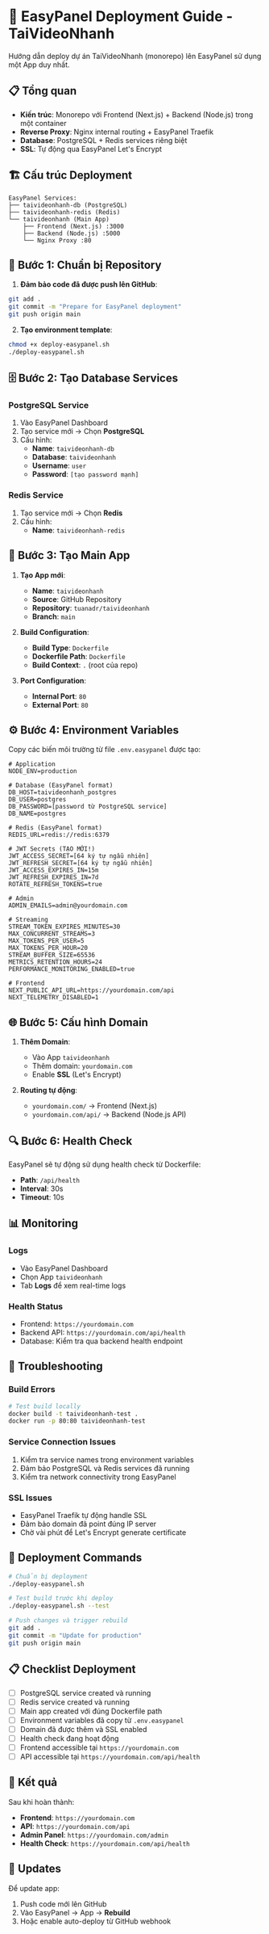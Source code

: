 # 🚀 EasyPanel Deployment Guide - TaiVideoNhanh

Hướng dẫn deploy dự án TaiVideoNhanh (monorepo) lên EasyPanel sử dụng một App duy nhất.

## 📋 Tổng quan

- **Kiến trúc**: Monorepo với Frontend (Next.js) + Backend (Node.js) trong một container
- **Reverse Proxy**: Nginx internal routing + EasyPanel Traefik
- **Database**: PostgreSQL + Redis services riêng biệt
- **SSL**: Tự động qua EasyPanel Let's Encrypt

## 🏗️ Cấu trúc Deployment

```
EasyPanel Services:
├── taivideonhanh-db (PostgreSQL)
├── taivideonhanh-redis (Redis)  
└── taivideonhanh (Main App)
    ├── Frontend (Next.js) :3000
    ├── Backend (Node.js) :5000
    └── Nginx Proxy :80
```

## 🚀 Bước 1: Chuẩn bị Repository

1. **Đảm bảo code đã được push lên GitHub**:
```bash
git add .
git commit -m "Prepare for EasyPanel deployment"
git push origin main
```

2. **Tạo environment template**:
```bash
chmod +x deploy-easypanel.sh
./deploy-easypanel.sh
```

## 🗄️ Bước 2: Tạo Database Services

### PostgreSQL Service
1. Vào EasyPanel Dashboard
2. Tạo service mới → Chọn **PostgreSQL**
3. Cấu hình:
   - **Name**: `taivideonhanh-db`
   - **Database**: `taivideonhanh`
   - **Username**: `user`
   - **Password**: `[tạo password mạnh]`

### Redis Service
1. Tạo service mới → Chọn **Redis**
2. Cấu hình:
   - **Name**: `taivideonhanh-redis`

## 📱 Bước 3: Tạo Main App

1. **Tạo App mới**:
   - **Name**: `taivideonhanh`
   - **Source**: GitHub Repository
   - **Repository**: `tuanadr/taivideonhanh`
   - **Branch**: `main`

2. **Build Configuration**:
   - **Build Type**: `Dockerfile`
   - **Dockerfile Path**: `Dockerfile`
   - **Build Context**: `.` (root của repo)

3. **Port Configuration**:
   - **Internal Port**: `80`
   - **External Port**: `80`

## ⚙️ Bước 4: Environment Variables

Copy các biến môi trường từ file `.env.easypanel` được tạo:

```env
# Application
NODE_ENV=production

# Database (EasyPanel format)
DB_HOST=taivideonhanh_postgres
DB_USER=postgres
DB_PASSWORD=[password từ PostgreSQL service]
DB_NAME=postgres

# Redis (EasyPanel format)
REDIS_URL=redis://redis:6379

# JWT Secrets (TẠO MỚI!)
JWT_ACCESS_SECRET=[64 ký tự ngẫu nhiên]
JWT_REFRESH_SECRET=[64 ký tự ngẫu nhiên]
JWT_ACCESS_EXPIRES_IN=15m
JWT_REFRESH_EXPIRES_IN=7d
ROTATE_REFRESH_TOKENS=true

# Admin
ADMIN_EMAILS=admin@yourdomain.com

# Streaming
STREAM_TOKEN_EXPIRES_MINUTES=30
MAX_CONCURRENT_STREAMS=3
MAX_TOKENS_PER_USER=5
MAX_TOKENS_PER_HOUR=20
STREAM_BUFFER_SIZE=65536
METRICS_RETENTION_HOURS=24
PERFORMANCE_MONITORING_ENABLED=true

# Frontend
NEXT_PUBLIC_API_URL=https://yourdomain.com/api
NEXT_TELEMETRY_DISABLED=1
```

## 🌐 Bước 5: Cấu hình Domain

1. **Thêm Domain**:
   - Vào App `taivideonhanh`
   - Thêm domain: `yourdomain.com`
   - Enable **SSL** (Let's Encrypt)

2. **Routing tự động**:
   - `yourdomain.com/` → Frontend (Next.js)
   - `yourdomain.com/api/` → Backend (Node.js API)

## 🔍 Bước 6: Health Check

EasyPanel sẽ tự động sử dụng health check từ Dockerfile:
- **Path**: `/api/health`
- **Interval**: 30s
- **Timeout**: 10s

## 📊 Monitoring

### Logs
- Vào EasyPanel Dashboard
- Chọn App `taivideonhanh`
- Tab **Logs** để xem real-time logs

### Health Status
- Frontend: `https://yourdomain.com`
- Backend API: `https://yourdomain.com/api/health`
- Database: Kiểm tra qua backend health endpoint

## 🔧 Troubleshooting

### Build Errors
```bash
# Test build locally
docker build -t taivideonhanh-test .
docker run -p 80:80 taivideonhanh-test
```

### Service Connection Issues
1. Kiểm tra service names trong environment variables
2. Đảm bảo PostgreSQL và Redis services đã running
3. Kiểm tra network connectivity trong EasyPanel

### SSL Issues
- EasyPanel Traefik tự động handle SSL
- Đảm bảo domain đã point đúng IP server
- Chờ vài phút để Let's Encrypt generate certificate

## 🚀 Deployment Commands

```bash
# Chuẩn bị deployment
./deploy-easypanel.sh

# Test build trước khi deploy
./deploy-easypanel.sh --test

# Push changes và trigger rebuild
git add .
git commit -m "Update for production"
git push origin main
```

## 📋 Checklist Deployment

- [ ] PostgreSQL service created và running
- [ ] Redis service created và running  
- [ ] Main app created với đúng Dockerfile path
- [ ] Environment variables đã copy từ `.env.easypanel`
- [ ] Domain đã được thêm và SSL enabled
- [ ] Health check đang hoạt động
- [ ] Frontend accessible tại `https://yourdomain.com`
- [ ] API accessible tại `https://yourdomain.com/api/health`

## 🎯 Kết quả

Sau khi hoàn thành:
- **Frontend**: `https://yourdomain.com`
- **API**: `https://yourdomain.com/api`
- **Admin Panel**: `https://yourdomain.com/admin`
- **Health Check**: `https://yourdomain.com/api/health`

## 🔄 Updates

Để update app:
1. Push code mới lên GitHub
2. Vào EasyPanel → App → **Rebuild**
3. Hoặc enable auto-deploy từ GitHub webhook
